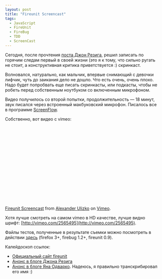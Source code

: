 ```yaml
---
layout: post
title: "Fireunit Screencast"
tags:
  - JavaScript
  - FireUnit
  - FireBug
  - TDD
  - ScreenCast
---
```


Сегодня, после прочтения <a href="http://ejohn.org/blog/fireunit/">поста Джон Резига</a>, решил записать по горячим следам первый в своей жизни (это я к тому, что сильно ругать не стоит, а конструктивная критика приветствуется :) скринкаст.

Волновался, натурально, как мальчик, впервые снимающий с девочки лифчик, чуть до заикания дело не дошло. Что есть очень, очень плохо. Надо будет попробвать еще писать скринкасты, или подкасты, чтобы не робеть перед собственным ноутбуком со включенным микрофоном.

Видео получилось со&nbsp;второй попытки, продолжительность&nbsp;&mdash; 18&nbsp;минут, звук писался через встроенный макбуковский микрофон. Писалось все в&nbsp;программе <a href="http://www.telestream.net/screen-flow/overview.htm">ScreenFlow</a>.

Собственно, вот видео с vimeo:

<object width="400" height="250"><param name="allowfullscreen" value="true" /><param name="allowscriptaccess" value="always" /><param name="movie" value="http://vimeo.com/moogaloop.swf?clip_id=2565495&amp;server=vimeo.com&amp;show_title=1&amp;show_byline=1&amp;show_portrait=0&amp;color=00ADEF&amp;fullscreen=1" /><embed src="http://vimeo.com/moogaloop.swf?clip_id=2565495&amp;server=vimeo.com&amp;show_title=1&amp;show_byline=1&amp;show_portrait=0&amp;color=00ADEF&amp;fullscreen=1" type="application/x-shockwave-flash" allowfullscreen="true" allowscriptaccess="always" width="400" height="250"></embed></object>

[Fireunit Screencast](http://vimeo.com/2565495) from [Alexander Ulizko](http://vimeo.com/user1053824) on [Vimeo](http://vimeo.com).

Хотя лучше смотреть на самом vimeo в HD качестве, лучше видно шрифт: [http://vimeo.com/2565495](http://vimeo.com/2565495).

Файлы тестов, полученные в результате съемки можно посмотреть в действии <a href="http://ulizko.com/demo/fireunit/">здесь</a> (firefox 3+, firebug 1.2+, fireunit 0.9).

Калейдоскоп ссылок:

* [Официальный сайт fireunit](http://fireunit.org)
* [Анонс в блоге Джона Резига](http://ejohn.org/blog/fireunit/)
* [Анонс в блоге Яна Одварко](http://www.softwareishard.com/blog/firebug/fireunit-testing-in-the-firebug-world/). Надеюсь, я правильно транскрибировал его имя :)
